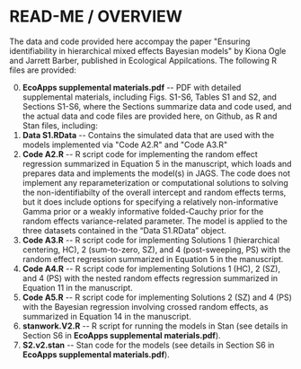# READ-ME / OVERVIEW

The data and code provided here accompay the paper "Ensuring identifiability in hierarchical mixed effects Bayesian models" 
by Kiona Ogle and Jarrett Barber, published in Ecological Appilcations. The following R files are provided:

0) **EcoApps supplemental materials.pdf** -- PDF with detailed supplemental materials, including Figs. S1-S6, Tables S1 and S2, and Sections S1-S6, where the Sections summarize data and code used, and the actual data and code files are provided here, on Github, as R and Stan files, including:
1) **Data S1.RData** -- Contains the simulated data that are used with the models implemented via "Code A2.R" and "Code A3.R"
2) **Code A2.R** -- R script code for implementing the random effect regression summarized in Equation 5 in the manuscript, which loads and prepares data and implements the model(s) in JAGS. The code does not implement any reparameterization or computational solutions to solving the non-identifiabilty of the overall intercept and random effects terms, but it does include options for specifying a relatively non-informative Gamma prior or a weakly informative folded-Cauchy prior for the random effects variance-related parameter. The model is applied to the three datasets contained in the “Data S1.RData” object.
3) **Code A3.R** -- R script code for implementing Solutions 1 (hierarchical centering, HC), 2 (sum-to-zero, SZ), and 4 (post-sweeping, PS) with the random effect regression summarized in Equation 5 in the manuscript.
4) **Code A4.R** -- R script code for implementing Solutions 1 (HC), 2 (SZ), and 4 (PS) with the nested random effects regression summarized in Equation 11 in the manuscript.
5) **Code A5.R** -- R script code for implementing Solutions 2 (SZ) and 4 (PS) with the Bayesian regression involving crossed random effects, as summarized in Equation 14 in the manuscript.
6) **stanwork.V2.R** -- R script for running the models in Stan (see details in Section S6 in **EcoApps supplemental materials.pdf**).
7) **S2.v2.stan** -- Stan code for the models (see details in Section S6 in **EcoApps supplemental materials.pdf**).
